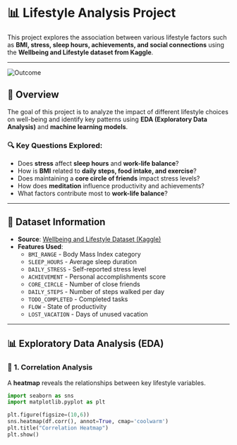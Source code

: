 # 📊 Lifestyle Analysis Project  

This project explores the association between various lifestyle factors such as **BMI, stress, sleep hours, achievements, and social connections** using the **Wellbeing and Lifestyle dataset from Kaggle**.  

---
![Outcome](ebhi_visualization.png)
## 📌 Overview  
The goal of this project is to analyze the impact of different lifestyle choices on well-being and identify key patterns using **EDA (Exploratory Data Analysis)** and **machine learning models**.  

### 🔍 **Key Questions Explored:**  
- Does **stress** affect **sleep hours** and **work-life balance**?  
- How is **BMI** related to **daily steps, food intake, and exercise**?  
- Does maintaining a **core circle of friends** impact stress levels?  
- How does **meditation** influence productivity and achievements?  
- What factors contribute most to **work-life balance**?  

---

## 📂 Dataset Information  
- **Source**: [Wellbeing and Lifestyle Dataset (Kaggle)](https://www.kaggle.com/)  
- **Features Used**:  
  - `BMI_RANGE` - Body Mass Index category  
  - `SLEEP_HOURS` - Average sleep duration  
  - `DAILY_STRESS` - Self-reported stress level  
  - `ACHIEVEMENT` - Personal accomplishments score  
  - `CORE_CIRCLE` - Number of close friends  
  - `DAILY_STEPS` - Number of steps walked per day  
  - `TODO_COMPLETED` - Completed tasks  
  - `FLOW` - State of productivity  
  - `LOST_VACATION` - Days of unused vacation  

---

## 📊 Exploratory Data Analysis (EDA)  

### 🔹 **1. Correlation Analysis**  
A **heatmap** reveals the relationships between key lifestyle variables.  

```python
import seaborn as sns
import matplotlib.pyplot as plt

plt.figure(figsize=(10,6))
sns.heatmap(df.corr(), annot=True, cmap='coolwarm')
plt.title("Correlation Heatmap")
plt.show()
